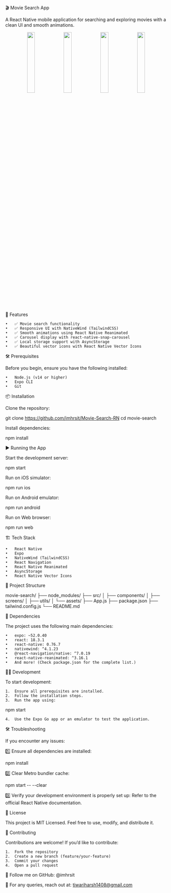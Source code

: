 🎬 Movie Search App

A React Native mobile application for searching and exploring movies with a clean UI and smooth animations.

<p align="center">
  <img src="https://github.com/user-attachments/assets/a04375ea-b181-443a-bba8-a5d24b5d732c" width="22%" />
  <img src="https://github.com/user-attachments/assets/983ce72e-97a3-41c1-82a7-952550f8d530" width="22%" />
  <img src="https://github.com/user-attachments/assets/702ca48d-5859-44d9-8652-54f07d0ebd4e" width="22%" />
  <img src="https://github.com/user-attachments/assets/b82d2545-4e2c-430e-b862-9eb5b9d95b98" width="22%" />
</p>

🚀 Features

	•	✅ Movie search functionality
	•	✅ Responsive UI with NativeWind (TailwindCSS)
	•	✅ Smooth animations using React Native Reanimated
	•	✅ Carousel display with react-native-snap-carousel
	•	✅ Local storage support with AsyncStorage
	•	✅ Beautiful vector icons with React Native Vector Icons

🛠️ Prerequisites

Before you begin, ensure you have the following installed:

	•	Node.js (v14 or higher)
	•	Expo CLI
	•	Git

📦 Installation

Clone the repository:

git clone https://github.com/imhrsit/Movie-Search-RN
cd movie-search

Install dependencies:

npm install

▶️ Running the App

Start the development server:

npm start

Run on iOS simulator:

npm run ios

Run on Android emulator:

npm run android

Run on Web browser:

npm run web

🏗️ Tech Stack

	•	React Native
	•	Expo
	•	NativeWind (TailwindCSS)
	•	React Navigation
	•	React Native Reanimated
	•	AsyncStorage
	•	React Native Vector Icons

📁 Project Structure

movie-search/
├── node_modules/
├── src/
│   ├── components/
│   ├── screens/
│   ├── utils/
│   └── assets/
├── App.js
├── package.json
├── tailwind.config.js
└── README.md

📜 Dependencies

The project uses the following main dependencies:

	•	expo: ~52.0.40
	•	react: 18.3.1
	•	react-native: 0.76.7
	•	nativewind: ^4.1.23
	•	@react-navigation/native: ^7.0.19
	•	react-native-reanimated: ^3.16.1
	•	And more! (Check package.json for the complete list.)

👨‍💻 Development

To start development:

	1.	Ensure all prerequisites are installed.
	2.	Follow the installation steps.
	3.	Run the app using:

npm start


	4.	Use the Expo Go app or an emulator to test the application.

🛠️ Troubleshooting

If you encounter any issues:

1️⃣ Ensure all dependencies are installed:

npm install

2️⃣ Clear Metro bundler cache:

npm start -- --clear

3️⃣ Verify your development environment is properly set up:
Refer to the official React Native documentation.

📜 License

This project is MIT Licensed. Feel free to use, modify, and distribute it.

🤝 Contributing

Contributions are welcome! If you’d like to contribute:

	1.	Fork the repository
	2.	Create a new branch (feature/your-feature)
	3.	Commit your changes
	4.	Open a pull request

🔗 Follow me on GitHub: @imhrsit

📩 For any queries, reach out at: tiwariharsh1408@gmail.com
